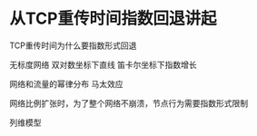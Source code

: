 # 从TCP重传时间指数回退讲起

TCP重传时间为什么要指数形式回退  

无标度网络 双对数坐标下直线 笛卡尔坐标下指数增长

网络和流量的幂律分布 马太效应

网络比例扩张时，为了整个网络不崩溃，节点行为需要指数形式限制  

列维模型
